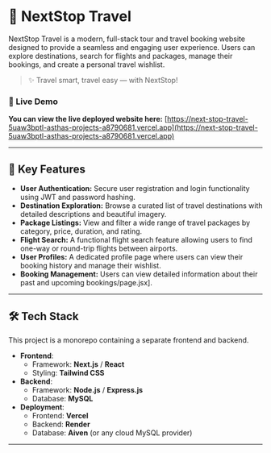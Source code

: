 # 🧳 NextStop Travel

NextStop Travel is a modern, full-stack tour and travel booking website designed to provide a seamless and engaging user experience. Users can explore destinations, search for flights and packages, manage their bookings, and create a personal travel wishlist.

> ✨ Travel smart, travel easy — with NextStop!

### 🔴 Live Demo

**You can view the live deployed website here:** [https://next-stop-travel-5uaw3bptl-asthas-projects-a8790681.vercel.app](https://next-stop-travel-5uaw3bptl-asthas-projects-a8790681.vercel.app)


---

## 🚀 Key Features

* **User Authentication:** Secure user registration and login functionality using JWT and password hashing.
* **Destination Exploration:** Browse a curated list of travel destinations with detailed descriptions and beautiful imagery.
* **Package Listings:** View and filter a wide range of travel packages by category, price, duration, and rating.
* **Flight Search:** A functional flight search feature allowing users to find one-way or round-trip flights between airports.
* **User Profiles:** A dedicated profile page where users can view their booking history and manage their wishlist.
* **Booking Management:** Users can view detailed information about their past and upcoming bookings/page.jsx].

---

## 🛠️ Tech Stack

This project is a monorepo containing a separate frontend and backend.

* **Frontend**:
    * Framework: **Next.js** / **React**
    * Styling: **Tailwind CSS**
* **Backend**:
    * Framework: **Node.js** / **Express.js**
    * Database: **MySQL**
* **Deployment**:
    * Frontend: **Vercel**
    * Backend: **Render**
    * Database: **Aiven** (or any cloud MySQL provider)

---




